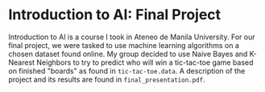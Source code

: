 # Introduction to AI: Final Project

Introduction to AI is a course I took in Ateneo de Manila University. For our final project, we were tasked to use machine learning algorithms on a chosen dataset found online.
My group decided to use Naive Bayes and K-Nearest Neighbors to try to predict who will win a tic-tac-toe game based on finished "boards" as found in `tic-tac-toe.data`.
A description of the project and its results are found in `final_presentation.pdf`.
